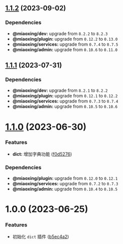 ## [1.1.2](https://github.com/miaoxing/dict/compare/v1.1.1...v1.1.2) (2023-09-02)





### Dependencies

* **@miaoxing/dev:** upgrade from `8.2.2` to `8.2.3`
* **@miaoxing/plugin:** upgrade from `0.12.2` to `0.13.0`
* **@miaoxing/services:** upgrade from `0.7.4` to `0.7.5`
* **@miaoxing/admin:** upgrade from `0.10.6` to `0.11.0`

## [1.1.1](https://github.com/miaoxing/dict/compare/v1.1.0...v1.1.1) (2023-07-31)





### Dependencies

* **@miaoxing/dev:** upgrade from `8.2.1` to `8.2.2`
* **@miaoxing/plugin:** upgrade from `0.12.1` to `0.12.2`
* **@miaoxing/services:** upgrade from `0.7.3` to `0.7.4`
* **@miaoxing/admin:** upgrade from `0.10.5` to `0.10.6`

# [1.1.0](https://github.com/miaoxing/dict/compare/v1.0.0...v1.1.0) (2023-06-30)


### Features

* **dict:** 增加字典功能 ([f0d5276](https://github.com/miaoxing/dict/commit/f0d52763aa0648df6c5b7d99f875db5efd122d06))





### Dependencies

* **@miaoxing/plugin:** upgrade from `0.12.0` to `0.12.1`
* **@miaoxing/services:** upgrade from `0.7.2` to `0.7.3`
* **@miaoxing/admin:** upgrade from `0.10.4` to `0.10.5`

# 1.0.0 (2023-06-25)


### Features

* 初始化 `dict` 插件 ([b5ec4a2](https://github.com/miaoxing/dict/commit/b5ec4a2e21ec086642c6e9998026d2c28316f4c6))
